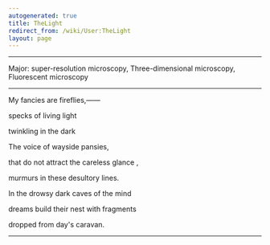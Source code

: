 ```yaml
---
autogenerated: true
title: TheLight
redirect_from: /wiki/User:TheLight
layout: page
---
```


------------------------------------------------------------------------

Major: super-resolution microscopy, Three-dimensional microscopy,
Fluorescent microscopy

------------------------------------------------------------------------

My fancies are fireflies,——

specks of living light

twinkling in the dark

The voice of wayside pansies,

that do not attract the careless glance ,

murmurs in these desultory lines.

In the drowsy dark caves of the mind

dreams build their nest with fragments

dropped from day's caravan.

------------------------------------------------------------------------
